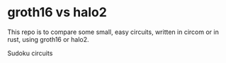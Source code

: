 # groth16 vs halo2

This repo is to compare some small, easy circuits, written in circom or in rust, using groth16 or halo2.

Sudoku circuits
